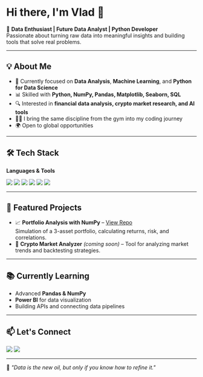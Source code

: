 # Hi there, I'm Vlad 👋

🚀 **Data Enthusiast | Future Data Analyst | Python Developer**  
Passionate about turning raw data into meaningful insights and building tools that solve real problems.

---

## 💡 About Me
- 🎯 Currently focused on **Data Analysis**, **Machine Learning**, and **Python for Data Science**
- 📊 Skilled with **Python, NumPy, Pandas, Matplotlib, Seaborn, SQL**
- 🔍 Interested in **financial data analysis, crypto market research, and AI tools**
- 🏋️‍♂️ I bring the same discipline from the gym into my coding journey
- 🌍 Open to global opportunities

---

## 🛠 Tech Stack
**Languages & Tools**  
<p>
<img src="https://img.shields.io/badge/Python-3776AB?style=for-the-badge&logo=python&logoColor=white"/>
<img src="https://img.shields.io/badge/NumPy-013243?style=for-the-badge&logo=numpy&logoColor=white"/>
<img src="https://img.shields.io/badge/Pandas-150458?style=for-the-badge&logo=pandas&logoColor=white"/>
<img src="https://img.shields.io/badge/Matplotlib-11557c?style=for-the-badge"/>
<img src="https://img.shields.io/badge/Seaborn-5A20CB?style=for-the-badge"/>
<img src="https://img.shields.io/badge/SQL-4479A1?style=for-the-badge&logo=postgresql&logoColor=white"/>
</p>

---

## 📂 Featured Projects
- 📈 **Portfolio Analysis with NumPy** – [View Repo](https://github.com/TwojUser/nazwa-repo)  
  Simulation of a 3-asset portfolio, calculating returns, risk, and correlations.
- 🔗 **Crypto Market Analyzer** *(coming soon)* – Tool for analyzing market trends and backtesting strategies.

---

## 📚 Currently Learning
- Advanced **Pandas & NumPy**
- **Power BI** for data visualization
- Building APIs and connecting data pipelines

---

## 📫 Let's Connect
<p>
<a href="https://www.linkedin.com/in/TWOJ-LINKEDIN/"><img src="https://img.shields.io/badge/LinkedIn-blue?style=for-the-badge&logo=linkedin"/></a>
<a href="mailto:vladoliyynk2@gmail.com"><img src="https://img.shields.io/badge/Email-D14836?style=for-the-badge&logo=gmail&logoColor=white"/></a>
</p>

---

💬 *"Data is the new oil, but only if you know how to refine it."*

